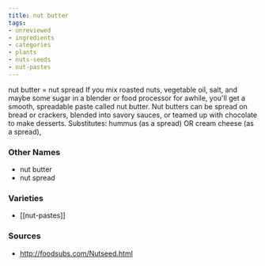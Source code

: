 ```yaml
---
title: nut butter
tags:
- unreviewed
- ingredients
- categories
- plants
- nuts-seeds
- nut-pastes
---
```

nut butter = nut spread If you mix roasted nuts, vegetable oil, salt, and maybe some sugar in a blender or food processor for awhile, you'll get a smooth, spreadable paste called nut butter. Nut butters can be spread on bread or crackers, blended into savory sauces, or teamed up with chocolate to make desserts. Substitutes: hummus (as a spread) OR cream cheese (as a spread),

### Other Names

* nut butter
* nut spread

### Varieties

* [[nut-pastes]]

### Sources
* http://foodsubs.com/Nutseed.html

